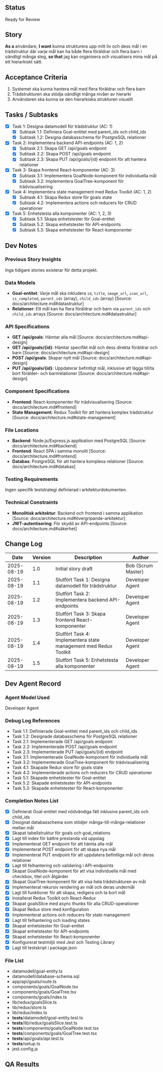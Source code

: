 # <!-- Powered by BMAD™ Core -->

## Status

Ready for Review

## Story

**As a** användare, **I want** kunna strukturera upp mitt liv och dess mål i en
trädstruktur där varje mål kan ha både flera föräldrar och flera barn i oändligt
många steg, **so that** jag kan organisera och visualisera mina mål på ett
hierarkiskt sätt.

## Acceptance Criteria

1. Systemet ska kunna hantera mål med flera föräldrar och flera barn
2. Trädstrukturen ska stödja oändligt många nivåer av hierarki
3. Användaren ska kunna se den hierarkiska strukturen visuellt

## Tasks / Subtasks

- [x] Task 1: Designa datamodell för trädstruktur (AC: 1)
  - [x] Subtask 1.1: Definiera Goal-entitet med parent_ids och child_ids
  - [x] Subtask 1.2: Designa databasschema för PostgreSQL relationer
- [x] Task 2: Implementera backend API-endpoints (AC: 1, 2)
  - [x] Subtask 2.1: Skapa GET /api/goals endpoint
  - [x] Subtask 2.2: Skapa POST /api/goals endpoint
  - [x] Subtask 2.3: Skapa PUT /api/goals/{id} endpoint för att hantera
        relationer
- [x] Task 3: Skapa frontend React-komponenter (AC: 3)
  - [x] Subtask 3.1: Implementera GoalNode-komponent för individuella mål
  - [x] Subtask 3.2: Implementera GoalTree-komponent för trädvisualisering
- [x] Task 4: Implementera state management med Redux Toolkit (AC: 1, 2)
  - [x] Subtask 4.1: Skapa Redux store för goals state
  - [x] Subtask 4.2: Implementera actions och reducers för CRUD operationer
- [x] Task 5: Enhetstesta alla komponenter (AC: 1, 2, 3)
  - [x] Subtask 5.1: Skapa enhetstester för Goal-entitet
  - [x] Subtask 5.2: Skapa enhetstester för API-endpoints
  - [x] Subtask 5.3: Skapa enhetstester för React-komponenter

## Dev Notes

### Previous Story Insights

Inga tidigare stories existerar för detta projekt.

### Data Models

- **Goal-entitet**: Varje mål ska inkludera `id`, `title`, `image_url`,
  `icon_url`, `is_completed`, `parent_ids` (array), `child_ids` (array) [Source:
  docs/architecture.md#datastruktur]
- **Relationer**: Ett mål kan ha flera föräldrar och barn via `parent_ids` och
  `child_ids` arrays [Source: docs/architecture.md#datastruktur]

### API Specifications

- **GET /api/goals**: Hämtar alla mål [Source: docs/architecture.md#api-design]
- **GET /api/goals/{id}**: Hämtar specifikt mål och dess direkta föräldrar och
  barn [Source: docs/architecture.md#api-design]
- **POST /api/goals**: Skapar nytt mål [Source: docs/architecture.md#api-design]
- **PUT /api/goals/{id}**: Uppdaterar befintligt mål, inklusive att lägga
  till/ta bort förälder- och barnrelationer [Source:
  docs/architecture.md#api-design]

### Component Specifications

- **Frontend**: React-komponenter för trädvisualisering [Source:
  docs/architecture.md#frontend]
- **State Management**: Redux Toolkit för att hantera komplex trädstruktur
  [Source: docs/architecture.md#state-management]

### File Locations

- **Backend**: Node.js/Express.js applikation med PostgreSQL [Source:
  docs/architecture.md#backend]
- **Frontend**: React SPA i samma monolit [Source:
  docs/architecture.md#frontend]
- **Databas**: PostgreSQL för att hantera komplexa relationer [Source:
  docs/architecture.md#databas]

### Testing Requirements

Ingen specifik teststrategi definierad i arkitekturdokumenten.

### Technical Constraints

- **Monolitisk arkitektur**: Backend och frontend i samma applikation [Source:
  docs/architecture.md#övergripande-arkitektur]
- **JWT-autentisering**: För skydd av API-endpoints [Source:
  docs/architecture.md#säkerhet]

## Change Log

| Date       | Version | Description                                                      | Author             |
| ---------- | ------- | ---------------------------------------------------------------- | ------------------ |
| 2025-08-19 | 1.0     | Initial story draft                                              | Bob (Scrum Master) |
| 2025-08-19 | 1.1     | Slutfört Task 1: Designa datamodell för trädstruktur             | Developer Agent    |
| 2025-08-19 | 1.2     | Slutfört Task 2: Implementera backend API-endpoints              | Developer Agent    |
| 2025-08-19 | 1.3     | Slutfört Task 3: Skapa frontend React-komponenter                | Developer Agent    |
| 2025-08-19 | 1.4     | Slutfört Task 4: Implementera state management med Redux Toolkit | Developer Agent    |
| 2025-08-19 | 1.5     | Slutfört Task 5: Enhetstesta alla komponenter                    | Developer Agent    |

## Dev Agent Record

### Agent Model Used

Developer Agent

### Debug Log References

- Task 1.1: Definierade Goal-entitet med parent_ids och child_ids
- Task 1.2: Designade databasschema för PostgreSQL relationer
- Task 2.1: Implementerade GET /api/goals endpoint
- Task 2.2: Implementerade POST /api/goals endpoint
- Task 2.3: Implementerade PUT /api/goals/{id} endpoint
- Task 3.1: Implementerade GoalNode-komponent för individuella mål
- Task 3.2: Implementerade GoalTree-komponent för trädvisualisering
- Task 4.1: Skapade Redux store för goals state
- Task 4.2: Implementerade actions och reducers för CRUD operationer
- Task 5.1: Skapade enhetstester för Goal-entitet
- Task 5.2: Skapade enhetstester för API-endpoints
- Task 5.3: Skapade enhetstester för React-komponenter

### Completion Notes List

- [x] Definierat Goal-entitet med nödvändiga fält inklusive parent_ids och
      child_ids
- [x] Designat databasschema som stödjer många-till-många-relationer mellan mål
- [x] Skapat tabellstruktur för goals och goal_relations
- [x] Lagt till index för bättre prestanda vid uppslag
- [x] Implementerat GET endpoint för att hämta alla mål
- [x] Implementerat POST endpoint för att skapa nya mål
- [x] Implementerat PUT endpoint för att uppdatera befintliga mål och deras
      relationer
- [x] Lagt till felhantering och validering i API-endpoints
- [x] Skapat GoalNode-komponent för att visa individuella mål med checkbox,
      titel och åtgärder
- [x] Skapat GoalTree-komponent för att visa hela trädstrukturen av mål
- [x] Implementerat rekursiv rendering av mål och deras undermål
- [x] Lagt till funktioner för att skapa, redigera och ta bort mål
- [x] Installerat Redux Toolkit och React-Redux
- [x] Skapat goalsSlice med async thunks för alla CRUD-operationer
- [x] Skapat Redux store med konfiguration
- [x] Implementerat actions och reducers för state management
- [x] Lagt till felhantering och loading states
- [x] Skapat enhetstester för Goal-entitet
- [x] Skapat enhetstester för API-endpoints
- [x] Skapat enhetstester för React-komponenter
- [x] Konfigurerat testmiljö med Jest och Testing Library
- [x] Lagt till testskript i package.json

### File List

- datamodell/goal-entity.ts
- datamodell/database-schema.sql
- app/api/goals/route.ts
- components/goals/GoalNode.tsx
- components/goals/GoalTree.tsx
- components/goals/index.ts
- lib/redux/goalsSlice.ts
- lib/redux/store.ts
- lib/redux/index.ts
- **tests**/datamodell/goal-entity.test.ts
- **tests**/lib/redux/goalsSlice.test.ts
- **tests**/components/goals/GoalNode.test.tsx
- **tests**/components/goals/GoalTree.test.tsx
- **tests**/api/goals/api.test.ts
- **tests**/setup.ts
- jest.config.js

## QA Results

